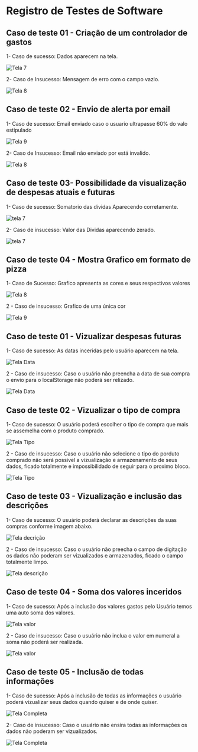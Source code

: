 # Registro de Testes de Software

## Caso de teste 01 - Criação de um controlador de gastos

1- Caso de sucesso: Dados aparecem na tela.

![Tela 7](img/caso_de_sucesso_telaDeDespesas.png)

2- Caso de Insucesso: Mensagem de erro com o campo vazio.

![Tela 8](img/caso_de_insucesso_tela_de_despesas.png)

## Caso de teste 02 - Envio de alerta por email

1- Caso de sucesso: Email enviado caso o usuario ultrapasse 60% do valo estipulado

![Tela 9](img/caso_sucesso_email_enviado.png)

2- Caso de Insucesso: Email não enviado por está invalido.

![Tela 8](img/caso_de_insucesso_email%20.png)

## Caso de teste 03- Possibilidade da visualização de despesas atuais e futuras

1- Caso de sucesso: Somatorio das dividas Aparecendo corretamente.

![tela 7](img/caso%20sucesso%20teste03.png)

2- Caso de insucesso: Valor das Dividas aparecendo zerado.

![tela 7](img/caso%20insucesso%20teste%2003.png) 

## Caso de teste 04 - Mostra Grafico em formato de pizza 

1- Caso de Sucesso: Grafico apresenta as cores e seus respectivos valores

![Tela 8](img/caso_de_sucesso_grafico.png)

2 - Caso de insucesso:  Grafico de uma única cor

![Tela 9](img/caso%20de%20insucesso%20grafico.png)





## Caso de teste 01 - Vizualizar despesas futuras

1- Caso de sucesso: As datas inceridas pelo usuário aparecem na tela.

![Tela Data](img/caso_de_sucesso_telaDeExtrato.jpg)

2 - Caso de insucesso:  Caso o usuário não preencha a data de sua compra o envio para o localStorage não poderá ser relizado.

![Tela Data](img/caso_de_insucesso_telaDeData.jpg)

## Caso de teste 02 - Vizualizar o tipo de compra

1- Caso de sucesso: O usuário poderá escolher o tipo de compra que mais se assemelha com o produto comprado.

![Tela Tipo](img/funcionalidade.tipo.jpg)

2 - Caso de insucesso:  Caso o usuário não selecione o tipo do porduto comprado não será possivel a vizualização e armazenamento de seus dados, ficado totalmente e impossibilidado de seguir para o proximo bloco. 

![Tela Tipo](img/caso_de_insucesso_telaDeTipo.jpg)

## Caso de teste 03 - Vizualização e inclusão das descrições

1- Caso de sucesso: O usuário poderá declarar as descrições da suas compras conforme imagem abaixo.

![Tela decrição](img/caso_de_sucesso_telaDeDescri%C3%A7%C3%A3o.jpg)

2 - Caso de insucesso:  Caso o usuário não preecha o campo de digitação os dados não poderam ser vizualizados e armazenados, ficado o campo totalmente limpo. 

![Tela descrição](img/funcionalidade.descri%C3%A7%C3%A3o.jpg)

## Caso de teste 04 - Soma dos valores inceridos

1- Caso de sucesso: Após a inclusão dos valores gastos pelo Usuário temos uma auto soma dos valores.

![Tela valor](img/caso_de_sucesso_telaDeValor.jpg)

2 - Caso de insucesso:  Caso o usuário não inclua o valor em numeral a soma não poderá ser realizada.

![Tela valor](img/caso_de_insucesso_telaDeValor.jpg)

## Caso de teste 05 - Inclusão de todas informações

1- Caso de sucesso: Após a inclusão de todas as informações o usuário poderá vizualizar seus dados quando quiser e de onde quiser.

![Tela Completa](img/funcionalidade.incuir.jpg)

2- Caso de insucesso: Caso o usuário não ensira todas as informações os dados não poderam ser vizualizados.

![Tela Completa](img/tela.extratos.jpg)